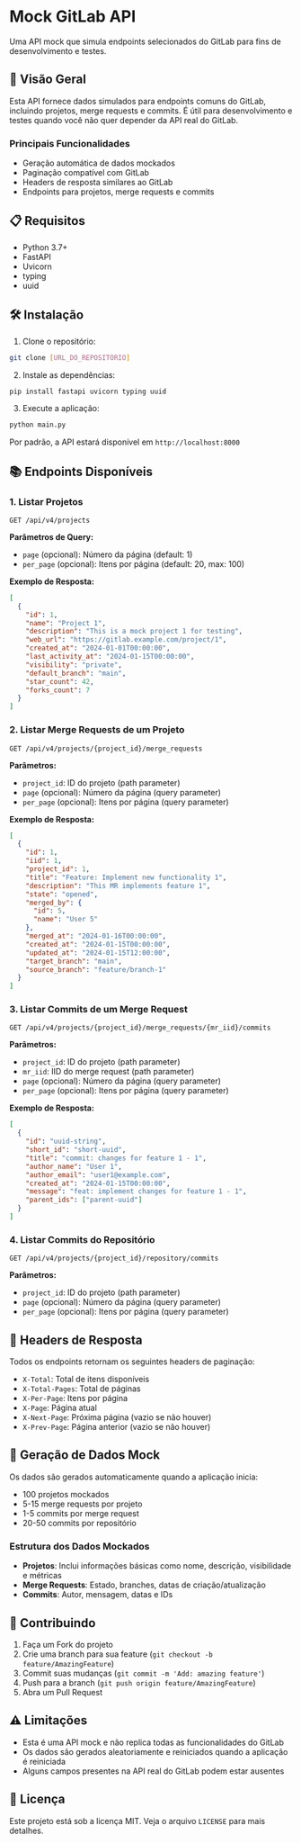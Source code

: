 # Mock GitLab API

Uma API mock que simula endpoints selecionados do GitLab para fins de desenvolvimento e testes.

## 🚀 Visão Geral

Esta API fornece dados simulados para endpoints comuns do GitLab, incluindo projetos, merge requests e commits. É útil para desenvolvimento e testes quando você não quer depender da API real do GitLab.

### Principais Funcionalidades

- Geração automática de dados mockados
- Paginação compatível com GitLab
- Headers de resposta similares ao GitLab
- Endpoints para projetos, merge requests e commits

## 📋 Requisitos

- Python 3.7+
- FastAPI
- Uvicorn
- typing
- uuid

## 🛠️ Instalação

1. Clone o repositório:

```bash
git clone [URL_DO_REPOSITÓRIO]
```

2. Instale as dependências:

```bash
pip install fastapi uvicorn typing uuid
```

3. Execute a aplicação:

```bash
python main.py
```

Por padrão, a API estará disponível em `http://localhost:8000`

## 📚 Endpoints Disponíveis

### 1. Listar Projetos

```
GET /api/v4/projects
```

**Parâmetros de Query:**

- `page` (opcional): Número da página (default: 1)
- `per_page` (opcional): Itens por página (default: 20, max: 100)

**Exemplo de Resposta:**

```json
[
  {
    "id": 1,
    "name": "Project 1",
    "description": "This is a mock project 1 for testing",
    "web_url": "https://gitlab.example.com/project/1",
    "created_at": "2024-01-01T00:00:00",
    "last_activity_at": "2024-01-15T00:00:00",
    "visibility": "private",
    "default_branch": "main",
    "star_count": 42,
    "forks_count": 7
  }
]
```

### 2. Listar Merge Requests de um Projeto

```
GET /api/v4/projects/{project_id}/merge_requests
```

**Parâmetros:**

- `project_id`: ID do projeto (path parameter)
- `page` (opcional): Número da página (query parameter)
- `per_page` (opcional): Itens por página (query parameter)

**Exemplo de Resposta:**

```json
[
  {
    "id": 1,
    "iid": 1,
    "project_id": 1,
    "title": "Feature: Implement new functionality 1",
    "description": "This MR implements feature 1",
    "state": "opened",
    "merged_by": {
      "id": 5,
      "name": "User 5"
    },
    "merged_at": "2024-01-16T00:00:00",
    "created_at": "2024-01-15T00:00:00",
    "updated_at": "2024-01-15T12:00:00",
    "target_branch": "main",
    "source_branch": "feature/branch-1"
  }
]
```

### 3. Listar Commits de um Merge Request

```
GET /api/v4/projects/{project_id}/merge_requests/{mr_iid}/commits
```

**Parâmetros:**

- `project_id`: ID do projeto (path parameter)
- `mr_iid`: IID do merge request (path parameter)
- `page` (opcional): Número da página (query parameter)
- `per_page` (opcional): Itens por página (query parameter)

**Exemplo de Resposta:**

```json
[
  {
    "id": "uuid-string",
    "short_id": "short-uuid",
    "title": "commit: changes for feature 1 - 1",
    "author_name": "User 1",
    "author_email": "user1@example.com",
    "created_at": "2024-01-15T00:00:00",
    "message": "feat: implement changes for feature 1 - 1",
    "parent_ids": ["parent-uuid"]
  }
]
```

### 4. Listar Commits do Repositório

```
GET /api/v4/projects/{project_id}/repository/commits
```

**Parâmetros:**

- `project_id`: ID do projeto (path parameter)
- `page` (opcional): Número da página (query parameter)
- `per_page` (opcional): Itens por página (query parameter)

## 📝 Headers de Resposta

Todos os endpoints retornam os seguintes headers de paginação:

- `X-Total`: Total de itens disponíveis
- `X-Total-Pages`: Total de páginas
- `X-Per-Page`: Itens por página
- `X-Page`: Página atual
- `X-Next-Page`: Próxima página (vazio se não houver)
- `X-Prev-Page`: Página anterior (vazio se não houver)

## 🔧 Geração de Dados Mock

Os dados são gerados automaticamente quando a aplicação inicia:

- 100 projetos mockados
- 5-15 merge requests por projeto
- 1-5 commits por merge request
- 20-50 commits por repositório

### Estrutura dos Dados Mockados

- **Projetos**: Inclui informações básicas como nome, descrição, visibilidade e métricas
- **Merge Requests**: Estado, branches, datas de criação/atualização
- **Commits**: Autor, mensagem, datas e IDs

## 🤝 Contribuindo

1. Faça um Fork do projeto
2. Crie uma branch para sua feature (`git checkout -b feature/AmazingFeature`)
3. Commit suas mudanças (`git commit -m 'Add: amazing feature'`)
4. Push para a branch (`git push origin feature/AmazingFeature`)
5. Abra um Pull Request

## ⚠️ Limitações

- Esta é uma API mock e não replica todas as funcionalidades do GitLab
- Os dados são gerados aleatoriamente e reiniciados quando a aplicação é reiniciada
- Alguns campos presentes na API real do GitLab podem estar ausentes

## 📄 Licença

Este projeto está sob a licença MIT. Veja o arquivo `LICENSE` para mais detalhes.

